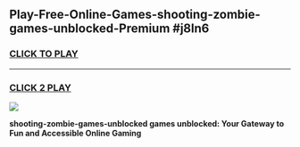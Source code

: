 
## Play-Free-Online-Games-shooting-zombie-games-unblocked-Premium #j8ln6
<h3>
<a href="https://premium.freeplayer.one?title=shooting-zombie-games-unblocked&ref=8M">CLICK TO PLAY</a></h3>
<hr>

<h3>
<a href="https://premium.freeplayer.one?title=shooting-zombie-games-unblocked&ref=8M">CLICK 2 PLAY</a>
  
</h3>

<a href="https://premium.freeplayer.one?title=shooting-zombie-games-unblocked&ref=8M"><img src="https://clearcache.store/games.png"></a>


**shooting-zombie-games-unblocked games unblocked: Your Gateway to Fun and Accessible Online Gaming**

